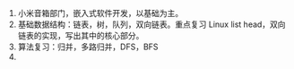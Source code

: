 1. 小米音箱部门，嵌入式软件开发，以基础为主。
2. 基础数据结构：链表，树，队列，双向链表。重点复习 Linux list head，双向链表的实现，写出其中的核心部分。
3. 算法复习：归并，多路归并，DFS，BFS
4. 